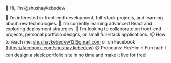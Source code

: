 👋 Hi, I’m @shushaykebedew

👀 I’m interested in front-end development, full-stack projects, and learning about new technologies.
🌱 I’m currently learning advanced React and exploring deployment strategies.
💞️ I’m looking to collaborate on front-end projects, personal portfolio designs, or small full-stack applications.
📫 How to reach me: shushaykebedew12@gmail.com or on Facebook (https://facebook.com/shushay.kebedew)
😄 Pronouns: He/Him
⚡ Fun fact: I can design a sleek portfolio site in no time and make it live for free!
